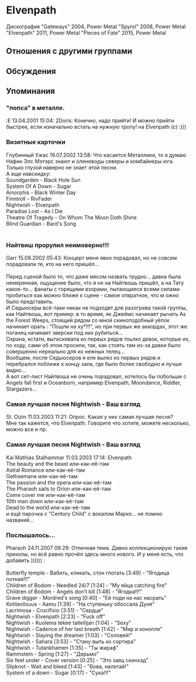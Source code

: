 # Elvenpath

Дискография
"Gateways" 2004, Power Metal
"Spyrol" 2008, Power Metal
"Elvenpath" 2011, Power Metal
"Pieces of Fate" 2015, Power Metal

## Отношения с другими группами


## Обсуждения


## Упоминания

### "попса" в металле.

:E 13.04.2001 15:04:
2Doris: Конечно, надо прийти! И можно прийти быстрее, если изначально встать на нужную тропу! на Elvenpath (c) :)))

### Визитные карточки

Глубинный Ужас 19.07.2002 13:58:
Что касается Металлики, то я думаю Нафин Элс Мэтэрс знают и оленеводы северы и комбайнеры юга. Только глухой наверно не знает этой песни.<BR>А еще навскидку:<BR>Soundgarden - Black Hole Sun<BR>System Of A Down - Sugar<BR>Amorphis - Black Winter Day<BR>Finntroll - RivFader<BR>Nightwish - Elvenpath<BR>Paradise Lost - As I Die<BR>Theatre Of Tragedy - On Whom The Moon Doth Shine<BR>Blind Guardian - Bard's Song<BR><BR>

### Найтвиш прорулил неимоверно!!!

Garr 15.08.2002 05:43:
Концерт меня явно порадовал, но не совсем порадовали те, кто на него пришёл...<BR><BR>Перед сценой было то, что даже мясом назвать трудно... давка была немеренная, ощущение было, что я не на Найтвошь пришёл, а на Тату какое-то... фанаты с горящими взорами, пытающиеся всеми силами пробиться как можно ближе к сцене - самое отвратное, что м ожно было представить.<BR>И Седьюсеры всё-таки никак не подходят для разогрева такой группы, как Найтвошь, вот пример: в то время, як Джеймс начинает рычать As the Forest Weeps, стоящий рядом со мной скиноподобный уёпок начинает орать : "Пошли на ху*!!!", но при первых же аккордах, этот же поганец начинает зверски под них рубиться...<BR> Охрана, кстати, вытаскивала из первых рядов тоьлко девок, которые их, по ходу, сами об этом просили, так, как стоять там из-за давки было совершенно нереально для их нежных телец...<BR>Вообщем, после Седьюсеров я еле вылез из первых рядов и перебрался поближе к концу зала, где было более свободно и лучше видно...<BR>А вот сет-лист Найтвоша не очень порадовал, хотелось бы побольше с Angels fall first и Oceanborn, например Elvenpath, Moondance, Riddler, Stargazers...

### Самая лучшая песня Nightwish - Ваш взгляд

St. Oizin 11.03.2003 11:21:
Опрос. Какая у них самая лучшая песня?<BR>Мне так кажется, что Elvenpath. Говорите что хотите, можете несколько, можно все и пр.

### Самая лучшая песня Nightwish - Ваш взгляд

Kai Mathias Stalhammar 11.03.2003 17:14:
Elvenpath<BR>The beauty and the beast или-как-её-там<BR>Astral Romance или-как-её-там<BR>Gethsemane или-как-её-там<BR>The passion and the opera или-как-её-там<BR>The Pharaoh sails to Orion или-как-её-там<BR>Come cover me или-как-её-там<BR>10th man down или-как-её-там<BR>Dead to the world или-как-её-там<BR>и ещё парочка с "Century Child" с вокалом Марко... не помню названий...<BR>

### Послышалось...

Pharaoh 24.11.2007 09:29:
Отличная тема. Давно коллекционирую такие приколы, но всё равно прочёл здесь много нового. И у меня есть, что добавить )))))) :<BR><BR>Butterfly temple - Вабить, кликать, стон глотать [3:49] - "Ягодица потная!!!"<BR>Children of Bodom - Needled 24/7 [1:24] - "My яйца catching fire"<BR>Children of Bodom - Angels don't kill [1:48] - "Ягодка!!!"<BR>Grave digger - Mordred's song [0:40] - "Ей поди на нас насрать"<BR>Kotiteolisuus - Aamu [1:39] - "На ступеньку обоссала Дуня"<BR>Lacrimosa - Crucifixio [3:51] - "Сердце"<BR>Nightwish - Elvenpath [2:23] - "Fuck off"<BR>Nightwish - Kuolema tekee taiteilijan [1:04] - "Sexy"<BR>Nightwish - Cadence of her last breath [1:42] - "Мир и конопля"<BR>Nightwish - Slaying the dreamer [1:03] - "Соловей!"<BR>Nightwish - Sahara [3:53] - "Стану выть из сортира"<BR>Nightwish - Tutankhamen [1:35] - "Ты жираф"<BR>Rammstein - Spring [1:27] - "Дерьмо"<BR>Six feet under - Cover version [0:25] - "Это заяц скинхэд"<BR>Slipknot - Wait and bleed [1:43] - "Вова, налетай!"<BR>System of a down - Sugar [0:17] - "Сука!!!"


